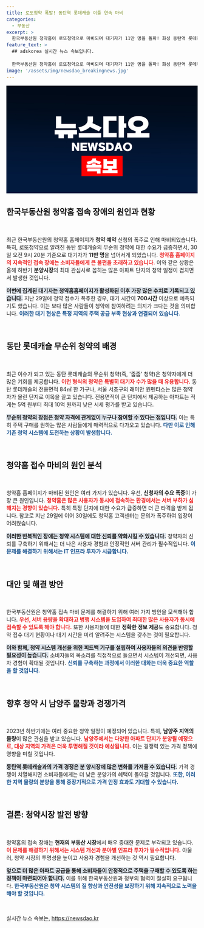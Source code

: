 ```yaml
---
title: 로또청약 폭발! 동탄역 롯데캐슬 이틀 연속 마비
categories:
  - 부동산
excerpt: >
  한국부동산원 청약홈이 로또청약으로 마비되며 대기자가 11만 명을 돌파! 화성 동탄역 롯데캐슬 무순위 청약과 서초구 래미안 원펜타스의 폭발적 수요로 홈페이지 마감이 24시간 연장됐다.
feature_text: >
  ## adskorea 실시간 뉴스 속보입니다.

  한국부동산원 청약홈이 로또청약으로 마비되며 대기자가 11만 명을 돌파! 화성 동탄역 롯데캐슬 무순위 청약과 서초구 래미안 원펜타스의 폭발적 수요로 홈페이지 마감이 24시간 연장됐다.
image: '/assets/img/newsdao_breakingnews.jpg'
---
```


<p><img src="/assets/img/newsdao_breakingnews.jpg" alt="adskorea 속보" /></p>

<h2 data-ke-size="size26">한국부동산원 청약홈 접속 장애의 원인과 현황</h2>

<p data-ke-size="size16">&nbsp;</p>

<p>최근 한국부동산원의 청약홈 홈페이지가 <strong>청약 예약</strong> 신청의 폭주로 인해 마비되었습니다. 특히, 로또청약으로 알려진 동탄 롯데캐슬의 무순위 청약에 대한 수요가 급증하면서, 30일 오전 9시 20분 기준으로 대기자가 <strong>11만 명</strong>을 넘어서게 되었습니다. <b><span style="color: #ee2323;">청약홈 홈페이지의 지속적인 접속 장애는 소비자들에게 큰 불편을 초래하고 있습니다.</span></b> 이와 같은 상황은 올해 하반기 <strong>분양시장</strong>의 최대 관심사로 꼽히는 많은 아파트 단지의 청약 일정이 겹치면서 발생한 것입니다. </p>

<p><b><span style="background-color: #21538527;">이번에 집계된 대기자는 청약홈홈페이지가 활성화된 이후 가장 많은 수치로 기록되고 있습니다.</span></b> 지난 29일에 청약 접수가 폭주한 경우, 대기 시간이 <strong>700시간</strong> 이상으로 예측되기도 했습니다. 이는 보다 많은 사람들이 청약에 참여하려는 의지가 크다는 것을 의미합니다. <b><span style="color: #1a5490;">이러한 대기 현상은 특정 지역의 주택 공급 부족 현상과 연결되어 있습니다.</span></b></p>

<p data-ke-size="size16">&nbsp;</p>

<h2 data-ke-size="size26">동탄 롯데캐슬 무순위 청약의 배경</h2>

<p data-ke-size="size16">&nbsp;</p>

<p>최근 이슈가 되고 있는 동탄 롯데캐슬의 무순위 청약(즉, '줍줍' 청약)은 청약자에게 더 많은 기회를 제공합니다. <b><span style="color: #ee2323;">이런 형식의 청약은 특별히 대기자 수가 많을 때 유용합니다.</span></b> 동탄 롯데캐슬의 전용면적 84㎡ 한 가구나, 서울 서초구의 래미안 원펜타스는 많은 청약자가 몰린 단지로 이목을 끌고 있습니다. 전용면적이 큰 단지에서 제공하는 아파트는 적게는 5억 원부터 최대 10억 원까지 낮은 시세 평가를 받고 있습니다.</p>

<p><b><span style="background-color: #21538527;">무순위 청약의 장점은 청약 자격에 관계없이 누구나 참여할 수 있다는 점입니다.</span></b> 이는 특히 주택 구매를 원하는 많은 사람들에게 매력적으로 다가오고 있습니다. <b><span style="color: #1a5490;">다만 이로 인해 기존 청약 시스템에 도전하는 상황이 발생합니다.</span></b></p>

<p data-ke-size="size16">&nbsp;</p>

<h2 data-ke-size="size26">청약홈 접수 마비의 원인 분석</h2>

<p data-ke-size="size16">&nbsp;</p>

<p>청약홈 홈페이지가 마비된 원인은 여러 가지가 있습니다. 우선, <strong>신청자의 수요 폭증</strong>이 가장 큰 원인입니다. <b><span style="color: #ee2323;">청약홈은 많은 사용자가 동시에 접속하는 환경에서는 서버 부하가 심해지는 경향이 있습니다.</span></b> 특히 특정 단지에 대한 수요가 급증하면 더 큰 타격을 받게 됩니다. 참고로 지난 29일에 이어 30일에도 청약홈 고객센터는 문의가 폭주하여 입장이 어려웠습니다.</p>

<p><b><span style="background-color: #21538527;">이러한 반복적인 장애는 청약 시스템에 대한 신뢰를 약화시킬 수 있습니다.</span></b> 청약자의 신뢰를 구축하기 위해서는 더 나은 사용자 경험과 안정적인 서버 관리가 필수적입니다. <b><span style="color: #1a5490;">이 문제를 해결하기 위해서는 IT 인프라 투자가 시급합니다.</span></b></p>

<p data-ke-size="size16">&nbsp;</p>

<h2 data-ke-size="size26">대안 및 해결 방안</h2>

<p data-ke-size="size16">&nbsp;</p>

<p>한국부동산원은 청약홈 접속 마비 문제를 해결하기 위해 여러 가지 방안을 모색해야 합니다. <b><span style="color: #ee2323;">우선, 서버 용량을 확대하고 병행 시스템을 도입하여 최대한 많은 사용자가 동시에 접속할 수 있도록 해야 합니다.</span></b> 또한 사용자들에 대한 <strong>정확한 정보 제공</strong>도 중요합니다. 청약 접수 대기 현황이나 대기 시간을 미리 알려주는 시스템을 갖추는 것이 필요합니다.</p>

<p><b><span style="background-color: #21538527;">이와 함께, 청약 시스템 개선을 위한 피드백 기구를 설립하여 사용자들의 의견을 반영할 필요성이 높습니다.</span></b> 소비자들의 목소리를 직접적으로 들으면서 시스템이 개선되면, 사용자 경험이 확대될 것입니다. <b><span style="color: #1a5490;">신뢰를 구축하는 과정에서 이러한 대화는 더욱 중요한 역할을 할 것입니다.</span></b></p>

<p data-ke-size="size16">&nbsp;</p>

<h2 data-ke-size="size26">향후 청약 시 남양주 물량과 경쟁가격</h2>

<p data-ke-size="size16">&nbsp;</p>

<p>2023년 하반기에는 여러 중요한 청약 일정이 예정되어 있습니다. 특히, <strong>남양주 지역의 물량</strong>이 많은 관심을 받고 있습니다. <b><span style="color: #ee2323;">남양주에서는 다양한 아파트 단지가 분양될 예정으로, 대상 지역의 가격은 더욱 투명해질 것이라 예상됩니다.</span></b> 이는 경쟁력 있는 가격 정책에 영향을 미칠 것입니다.</p>

<p><b><span style="background-color: #21538527;">동탄역 롯데캐슬과의 가격 경쟁은 분 양시장에 많은 변화를 가져올 수 있습니다.</span></b> 가격 경쟁이 치열해지면 소비자들에게는 더 낮은 분양가의 혜택이 돌아갈 것입니다. <b><span style="color: #1a5490;">또한, 이러한 지역 물량의 분양을 통해 중장기적으로 가격 안정 효과도 기대할 수 있습니다.</span></b></p>

<p data-ke-size="size16">&nbsp;</p>

<h2 data-ke-size="size26">결론: 청약시장 발전 방향</h2>

<p data-ke-size="size16">&nbsp;</p>

<p>청약홈의 접속 장애는 <strong>현재의 부동산 시장</strong>에서 매우 중대한 문제로 부각되고 있습니다. <b><span style="color: #ee2323;">이 문제를 해결하기 위해서는 시스템 개선과 분야별 인프라 투자가 필수적입니다.</span></b> 아울러, 청약 시장의 투명성을 높이고 사용자 경험을 개선하는 것 역시 필요합니다.</p>

<p><b><span style="background-color: #21538527;">앞으로 더 많은 아파트 공급을 통해 소비자들이 안정적으로 주택을 구매할 수 있도록 하는 정책이 마련되어야 합니다.</span></b> 이를 위해 한국부동산원과 정부의 협력이 절실히 요구됩니다. <b><span style="color: #1a5490;">한국부동산원은 청약 시스템의 질 향상과 안전성을 보장하기 위해 지속적으로 노력을 해야 할 것입니다.</span></b></p>

<p data-ke-size="size16">&nbsp;</p>
실시간 뉴스 속보는, <a href="https://newsdao.kr" rel="dofollow">https://newsdao.kr</a>


